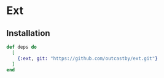 # Ext

## Installation

```elixir
def deps do
  [
    {:ext, git: "https://github.com/outcastby/ext.git"}
  ]
end
```
